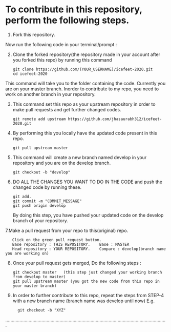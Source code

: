 # To contribute in this repository, perform the following steps.

1. Fork this repository.

Now run the following code in your terminal/prompt : 

2. Clone the forked repository(the repository made in your account after you forked this repo) by running this command

       git clone https://github.com/(YOUR_USERNAME)/icefeet-2020.git
       cd icefeet-2020
       
  This command will take you to the folder containing the code.
  Currently you are on your master branch. Inorder to contribute to my repo, you need to work on another branch in your
  repository.

3. This command set this repo as your upstream repository in order to make pull requests and get further changed codes.
 
       git remote add upstream https://github.com/jhasaurabh312/icefeet-2020.git


4. By performing this you locally have the updated code present in this repo.

       git pull upstream master


5. This command will create a new branch named develop in your repository and you are on the develop branch.

       git checkout -b "develop"


6. DO ALL THE CHANGES YOU WANT TO DO IN THE CODE and push the changed code by running these.

       git add.
       git commit -m "COMMIT_MESSAGE"
       git push origin develop

   By doing this step, you have pushed your updated code on the develop branch of your repository.

7.Make a pull request from your repo to this(original) repo.

       Click on the green pull request button.
       Base repository : THIS REPOSITORY.    Base : MASTER
       Head repository : YOUR REPOSITORY.    Compare : develop(branch name you are working on)

8. Once your pull request gets merged, Do the following steps : 
          
       git checkout master   (this step just changed your working branch from develop to master)
       git pull upstream master (you got the new code from this repo in your master branch)
   
9. In order to further contribute to this repo, repeat the steps from STEP-4 with a new branch name
    (branch name was develop until now) E.g.
    
         git checkout -b "XYZ"
      
      
      
.............................................................................................................................
          
          
   
   





 
 

 
